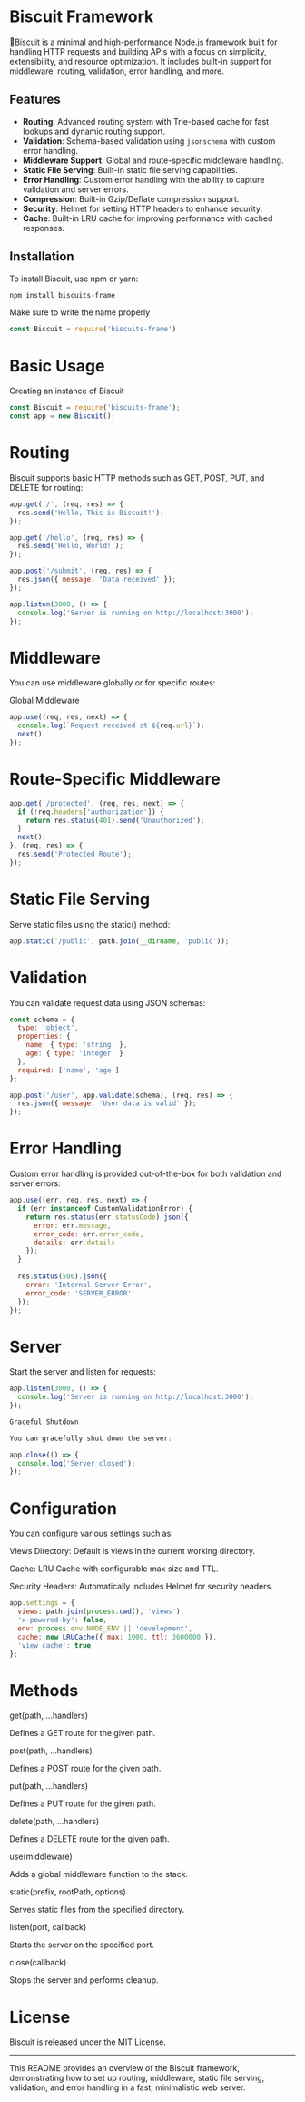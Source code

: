 # Biscuit Framework

🍪Biscuit is a minimal and high-performance Node.js framework built for handling HTTP requests and building APIs with a focus on simplicity, extensibility, and resource optimization. It includes built-in support for middleware, routing, validation, error handling, and more.

## Features

- **Routing**: Advanced routing system with Trie-based cache for fast lookups and dynamic routing support.
- **Validation**: Schema-based validation using `jsonschema` with custom error handling.
- **Middleware Support**: Global and route-specific middleware handling.
- **Static File Serving**: Built-in static file serving capabilities.
- **Error Handling**: Custom error handling with the ability to capture validation and server errors.
- **Compression**: Built-in Gzip/Deflate compression support.
- **Security**: Helmet for setting HTTP headers to enhance security.
- **Cache**: Built-in LRU cache for improving performance with cached responses.

## Installation

To install Biscuit, use npm or yarn:

```bash
npm install biscuits-frame
```
Make sure to write the name properly 
```javascript
const Biscuit = require('biscuits-frame')
```
# Basic Usage

Creating an instance of Biscuit

```javascript
const Biscuit = require('biscuits-frame');
const app = new Biscuit();
```
# Routing

Biscuit supports basic HTTP methods such as GET, POST, PUT, and DELETE for routing:
```javascript
app.get('/', (req, res) => {
  res.send('Hello, This is Biscuit!');
});

app.get('/hello', (req, res) => {
  res.send('Hello, World!');
});

app.post('/submit', (req, res) => {
  res.json({ message: 'Data received' });
});

app.listen(3000, () => {
  console.log('Server is running on http://localhost:3000');
});
```
# Middleware

You can use middleware globally or for specific routes:

Global Middleware
```javascript
app.use((req, res, next) => {
  console.log(`Request received at ${req.url}`);
  next();
});
````
# Route-Specific Middleware
```javascript
app.get('/protected', (req, res, next) => {
  if (!req.headers['authorization']) {
    return res.status(401).send('Unauthorized');
  }
  next();
}, (req, res) => {
  res.send('Protected Route');
});
```
# Static File Serving

Serve static files using the static() method:
```javascript
app.static('/public', path.join(__dirname, 'public'));
```
# Validation

You can validate request data using JSON schemas:
```javascript
const schema = {
  type: 'object',
  properties: {
    name: { type: 'string' },
    age: { type: 'integer' }
  },
  required: ['name', 'age']
};

app.post('/user', app.validate(schema), (req, res) => {
  res.json({ message: 'User data is valid' });
});
```
# Error Handling

Custom error handling is provided out-of-the-box for both validation and server errors:
```javascript
app.use((err, req, res, next) => {
  if (err instanceof CustomValidationError) {
    return res.status(err.statusCode).json({
      error: err.message,
      error_code: err.error_code,
      details: err.details
    });
  }
  
  res.status(500).json({
    error: 'Internal Server Error',
    error_code: 'SERVER_ERROR'
  });
});
```
# Server

Start the server and listen for requests:
```javascript
app.listen(3000, () => {
  console.log('Server is running on http://localhost:3000');
});

Graceful Shutdown

You can gracefully shut down the server:

app.close(() => {
  console.log('Server closed');
});
```
# Configuration

You can configure various settings such as:

Views Directory: Default is views in the current working directory.

Cache: LRU Cache with configurable max size and TTL.

Security Headers: Automatically includes Helmet for security headers.

```javascript
app.settings = {
  views: path.join(process.cwd(), 'views'),
  'x-powered-by': false,
  env: process.env.NODE_ENV || 'development',
  cache: new LRUCache({ max: 1000, ttl: 3600000 }),
  'view cache': true
};
```
# Methods

get(path, ...handlers)

Defines a GET route for the given path.

post(path, ...handlers)

Defines a POST route for the given path.

put(path, ...handlers)

Defines a PUT route for the given path.

delete(path, ...handlers)

Defines a DELETE route for the given path.

use(middleware)

Adds a global middleware function to the stack.

static(prefix, rootPath, options)

Serves static files from the specified directory.

listen(port, callback)

Starts the server on the specified port.

close(callback)

Stops the server and performs cleanup.

# License

Biscuit is released under the MIT License.



---

This README provides an overview of the Biscuit framework, demonstrating how to set up routing, middleware, static file serving, validation, and error handling in a fast, minimalistic web server.
